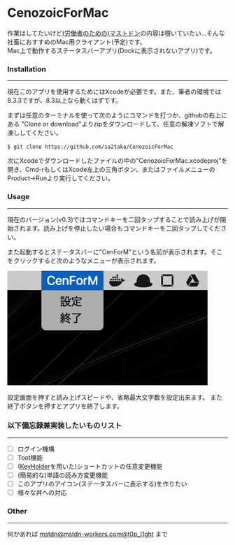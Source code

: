 # CenozoicForMac

作業はしてたいけど[(労働者のための)マストドン](https://mstdn-workers.com/about)の内容は覗いていたい...そんな社畜におすすめのMac用クライアント(予定)です。  
Mac上で動作するステータスバーアプリ(Dockに表示されないアプリ)です。

### Installation
---

現在このアプリを使用するためにはXcodeが必要です。また、筆者の環境では8.3.3ですが、8.3以上なら動くはずです。

まずは任意のターミナルを使って次のようにコマンドを打つか、githubの右上にある
"Clone or download"よりzipをダウンロードして、任意の解凍ソフトで解凍ししてください。

``` shell
$ git clone https://github.com/sa2taka/CenozoicForMac
```

次にXcodeでダウンロードしたファイルの中の"CenozoicForMac.xcodeproj"を開き、Cmd-rもしくはXcode左上の三角ボタン、またはファイルメニューのProduct->Runより実行してください。

### Usage
---

現在のバージョン(v0.3)ではコマンドキーを二回タップすることで読み上げが開始されます。読み上げを停止したい場合もコマンドキーを二回タップしてください。

また起動するとステータスバーに"CenForM"という名前が表示されます。そこをクリックすると次のようなメニューが表示されます。

![Menu画面](ScreenShot/menu.png)

設定画面を押すと読み上げスピードや、省略最大文字数を設定出来ます。
また終了ボタンを押すとアプリを終了します。

### 以下備忘録兼実装したいものリスト
---

- [ ] ログイン機構  
- [ ] Toot機能  
- [ ] ([KeyHolder](https://github.com/Clipy/KeyHolder)を用いた)ショートカットの任意変更機能  
- [ ] (簡易的な)単語の読み方変更機能
- [ ] このアプリのアイコン(ステータスバーに表示する)を作りたい
- [ ] 様々な丼への対応

### Other
---

何かあれば [mstdn@mstdn-workers.com@t0p_l1ght](https://mstdn-workers.com/@t0p_l1ght) まで
